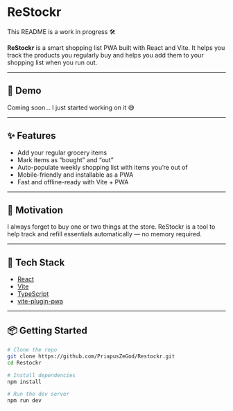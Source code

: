 # ReStockr

This README is a work in progress 🛠️

**ReStockr** is a smart shopping list PWA built with React and Vite. It helps you track the products you regularly buy and helps you add them to your shopping list when you run out.

---

## 📸 Demo

Coming soon...
I just started working on it 😅

---

## ✨ Features

- Add your regular grocery items
- Mark items as “bought” and “out”
- Auto-populate weekly shopping list with items you’re out of
- Mobile-friendly and installable as a PWA
- Fast and offline-ready with Vite + PWA

---

## 🧠 Motivation

I always forget to buy one or two things at the store. ReStockr is a tool to help track and refill essentials automatically — no memory required.

---

## 🚀 Tech Stack

- [React](https://reactjs.org/)
- [Vite](https://vitejs.dev/)
- [TypeScript](https://www.typescriptlang.org/)
- [vite-plugin-pwa](https://vite-pwa-org.netlify.app/)

---

## 📦 Getting Started

```bash
# Clone the repo
git clone https://github.com/PriapusZeGod/Restockr.git
cd Restockr

# Install dependencies
npm install

# Run the dev server
npm run dev
